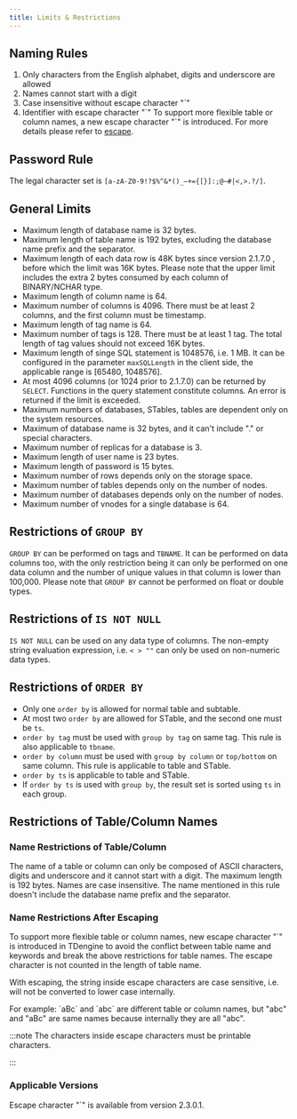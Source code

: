 ```yaml
---
title: Limits & Restrictions
---
```


## Naming Rules

1. Only characters from the English alphabet, digits and underscore are allowed
2. Names cannot start with a digit
3. Case insensitive without escape character "\`"
4. Identifier with escape character "\`"
   To support more flexible table or column names, a new escape character "\`" is introduced. For more details please refer to [escape](../escape).

## Password Rule

The legal character set is `[a-zA-Z0-9!?$%^&*()_–+={[}]:;@~#|<,>.?/]`.

## General Limits

- Maximum length of database name is 32 bytes.
- Maximum length of table name is 192 bytes, excluding the database name prefix and the separator.
- Maximum length of each data row is 48K bytes since version 2.1.7.0 , before which the limit was 16K bytes. Please note that the upper limit includes the extra 2 bytes consumed by each column of BINARY/NCHAR type.
- Maximum length of column name is 64.
- Maximum number of columns is 4096. There must be at least 2 columns, and the first column must be timestamp.
- Maximum length of tag name is 64.
- Maximum number of tags is 128. There must be at least 1 tag. The total length of tag values should not exceed 16K bytes.
- Maximum length of singe SQL statement is 1048576, i.e. 1 MB. It can be configured in the parameter `maxSQLLength` in the client side, the applicable range is [65480, 1048576].
- At most 4096 columns (or 1024 prior to 2.1.7.0) can be returned by `SELECT`. Functions in the query statement constitute columns. An error is returned if the limit is exceeded.
- Maximum numbers of databases, STables, tables are dependent only on the system resources.
- Maximum of database name is 32 bytes, and it can't include "." or special characters.
- Maximum number of replicas for a database is 3.
- Maximum length of user name is 23 bytes.
- Maximum length of password is 15 bytes.
- Maximum number of rows depends only on the storage space.
- Maximum number of tables depends only on the number of nodes.
- Maximum number of databases depends only on the number of nodes.
- Maximum number of vnodes for a single database is 64.

## Restrictions of `GROUP BY`

`GROUP BY` can be performed on tags and `TBNAME`. It can be performed on data columns too, with the only restriction being it can only be performed on one data column and the number of unique values in that column is lower than 100,000. Please note that `GROUP BY` cannot be performed on float or double types.

## Restrictions of `IS NOT NULL`

`IS NOT NULL` can be used on any data type of columns. The non-empty string evaluation expression, i.e. `< > ""` can only be used on non-numeric data types.

## Restrictions of `ORDER BY`

- Only one `order by` is allowed for normal table and subtable.
- At most two `order by` are allowed for STable, and the second one must be `ts`.
- `order by tag` must be used with `group by tag` on same tag. This rule is also applicable to `tbname`.
- `order by column` must be used with `group by column` or `top/bottom` on same column. This rule is applicable to table and STable.
- `order by ts` is applicable to table and STable.
- If `order by ts` is used with `group by`, the result set is sorted using `ts` in each group.

## Restrictions of Table/Column Names

### Name Restrictions of Table/Column

The name of a table or column can only be composed of ASCII characters, digits and underscore and it cannot start with a digit. The maximum length is 192 bytes. Names are case insensitive. The name mentioned in this rule doesn't include the database name prefix and the separator.

### Name Restrictions After Escaping

To support more flexible table or column names, new escape character "\`" is introduced in TDengine to avoid the conflict between table name and keywords and break the above restrictions for table names. The escape character is not counted in the length of table name.

With escaping, the string inside escape characters are case sensitive, i.e. will not be converted to lower case internally.

For example:
\`aBc\` and \`abc\` are different table or column names, but "abc" and "aBc" are same names because internally they are all "abc".

:::note
The characters inside escape characters must be printable characters.

:::

### Applicable Versions

Escape character "\`" is available from version 2.3.0.1.
